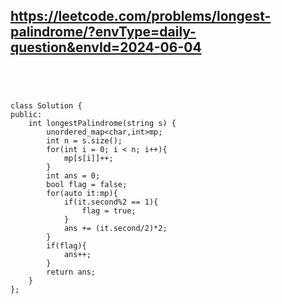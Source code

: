 ## https://leetcode.com/problems/longest-palindrome/?envType=daily-question&envId=2024-06-04


```




class Solution {
public:
    int longestPalindrome(string s) {
        unordered_map<char,int>mp;
        int n = s.size();
        for(int i = 0; i < n; i++){
            mp[s[i]]++;
        }
        int ans = 0;
        bool flag = false;
        for(auto it:mp){
            if(it.second%2 == 1){
                flag = true;
            }
            ans += (it.second/2)*2;
        }
        if(flag){
            ans++;
        }
        return ans;
    }
};




```
